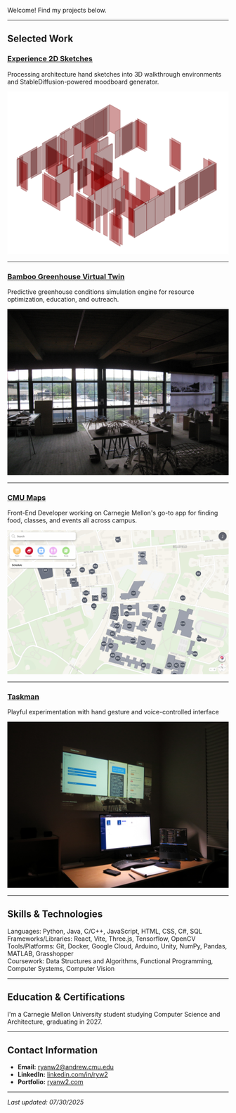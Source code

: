 Welcome! Find my projects below.

---

## Selected Work

### [Experience 2D Sketches](https://github.com/ryanw-2/w2)
Processing architecture hand sketches into 3D walkthrough environments and StableDiffusion-powered moodboard generator.

<a href="https://github.com/ryanw-2/w2">
  <img src="w2-placeholder.png" alt="Animation Placeholder" width="600" />
</a>

---

### [Bamboo Greenhouse Virtual Twin](https://github.com/ryanw-2/sankofa_twin)
Predictive greenhouse conditions simulation engine for resource optimization, education, and outreach.

<a href="https://github.com/ryanw-2/sankofa_twin">
  <img src="sankofa-placeholder.JPG" alt="Animation Placeholder" width="600" />
</a>

---

### [CMU Maps](https://github.com/ScottyLabs/cmumaps)
Front-End Developer working on Carnegie Mellon's go-to app for finding food, classes, and events all across campus.

<a href="https://github.com/ScottyLabs/cmumaps">
  <img src="cmumaps-demo.gif" alt="Animation Placeholder" width="600" />
</a>

---

### [Taskman](https://github.com/ryanw-2/taskman)
Playful experimentation with hand gesture and voice-controlled interface

<a href="https://github.com/ryanw-2/taskman">
  <img src="taskman-hero.JPG" alt="Animation Placeholder" width="600" />
</a>

---

## Skills & Technologies

Languages: Python, Java, C/C++, JavaScript, HTML, CSS, C#, SQL  
Frameworks/Libraries: React, Vite, Three.js, Tensorflow, OpenCV  
Tools/Platforms: Git, Docker, Google Cloud, Arduino, Unity, NumPy, Pandas, MATLAB, Grasshopper  
Coursework: Data Structures and Algorithms, Functional Programming, Computer Systems, Computer Vision

---

## Education & Certifications

I'm a Carnegie Mellon University student studying Computer Science and Architecture, graduating in 2027.

---

## Contact Information

- **Email:** [ryanw2@andrew.cmu.edu](mailto:ryanw2@andrew.cmu.edu)
- **LinkedIn:** [linkedin.com/in/ryw2](https://linkedin.com/in/ryw2)
- **Portfolio:** [ryanw2.com](https://ryanw2.com)

---

*Last updated: 07/30/2025*
